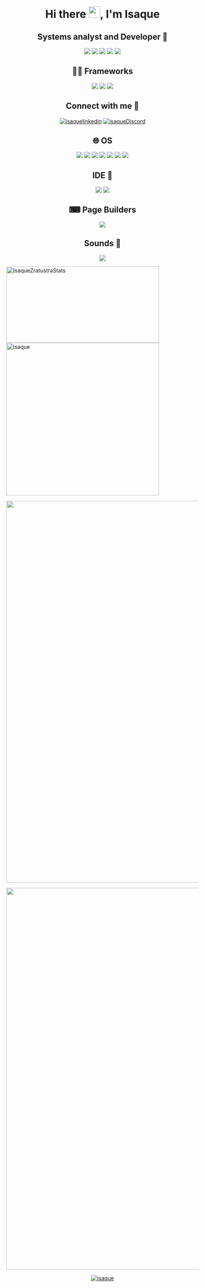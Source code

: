 <h1 align="center">Hi there <img src="https://raw.githubusercontent.com/kaueMarques/kaueMarques/master/hi.gif" width="30px">, I'm Isaque</h1>
<h2 align="center">Systems analyst and Developer 👾</h2>
    <p align="center">
        <img src="https://img.shields.io/badge/HTML-239120?style=for-the-badge&logo=html5&logoColor=white"/>
        <img src="https://img.shields.io/badge/CSS-239120?style=for-the-badge&logo=css3&logoColor=white"/>
        <img src="https://img.shields.io/badge/JavaScript-323330?style=for-the-badge&logo=javascript&logoColor=F7DF1E"/> 
        <img src="https://img.shields.io/badge/Java-ED8B00?style=for-the-badge&logo=java&logoColor=white"/>
        <img src="https://img.shields.io/badge/Node.js-339933?style=for-the-badge&logo=nodedotjs&logoColor=white">

<h2 align="center">👨‍💻 Frameworks</h2>

<p align="center">
        <img src="https://img.shields.io/badge/npm-CB3837?style=for-the-badge&logo=npm&logoColor=white">
        <img src="https://img.shields.io/badge/GraphQl-E10098?style=for-the-badge&logo=graphql&logoColor=white">
        <img src="https://img.shields.io/badge/JWT-000000?style=for-the-badge&logo=JSON%20web%20tokens&logoColor=white">

<h2 align="center">Connect with me 📱</h2>
    <p align="center">
    <a href="https://www.linkedin.com/in/isaquezaratustra/" target="blank"><img align="center" src="https://img.shields.io/badge/LinkedIn-0077B5?style=for-the-badge&logo=linkedin&logoColor=white" alt="isaquelinkedin" /></a>
    <a href="https://discord.gg/N75xwBBwh6" target="blank"><img align="center" src=https://img.shields.io/badge/Discord-7289DA?style=for-the-badge&logo=discord&logoColor=white alt="isaqueDiscord" /></a>

<h2 align="center">🌐 OS</h2>
    <p align="center">
    <img src="https://img.shields.io/badge/Android-3DDC84?style=for-the-badge&logo=android&logoColor=white" />
    <img src="https://img.shields.io/badge/Windows-0078D6?style=for-the-badge&logo=windows&logoColor=white" />
    <img src="https://img.shields.io/badge/mac%20os-000000?style=for-the-badge&logo=apple&logoColor=white"/>
    <img src="https://img.shields.io/badge/Linux-FCC624?style=for-the-badge&logo=linux&logoColor=black" />
    <img src="https://img.shields.io/badge/Ubuntu-E95420?style=for-the-badge&logo=ubuntu&logoColor=white" />
    <img src="https://img.shields.io/badge/Linux_Mint-87CF3E?style=for-the-badge&logo=linux-mint&logoColor=white"/>
    <img src="https://img.shields.io/badge/Kali_Linux-557C94?style=for-the-badge&logo=kali-linux&logoColor=white"/>

<h2 align="center">IDE 🧠</h2>
    <p align="center">
    <img src="https://img.shields.io/badge/Visual_Studio_Code-0078D4?style=for-the-badge&logo=visual%20studio%20code&logoColor=white"/>
    <img src="https://img.shields.io/badge/sublime_text-%23575757.svg?&style=for-the-badge&logo=sublime-text&logoColor=important" />
        
<h2 align="center">⌨ Page Builders</h2>
    <p align="center">
    <img src="https://img.shields.io/badge/Wordpress-21759B?style=for-the-badge&logo=wordpress&logoColor=white" />

<h2 align="center">Sounds 🎵</h2>
    <p align="center">
    <a href="https://open.spotify.com/playlist/3cUTrHqi1439w3FZUbGToK" target="blank"><img src="https://img.shields.io/badge/Spotify-1ED760?&style=for-the-badge&logo=spotify&logoColor=white" />
                                                                                                            
<p>   
    <img src="https://github-readme-stats.vercel.app/api/top-langs?username=IsaqueZaratustra&show_icons=true&theme=default" alt="IsaqueZratustraStats" width='400' height='200'
    />
    <img src="https://github-readme-stats.vercel.app/api?username=IsaqueZaratustra&show_icons=true" alt="isaque" width='400' height='400'
    /> 

</p>

<p align="center">
 <img width='1000' src="https://github-profile-summary-cards.vercel.app/api/cards/profile-details?username=IsaqueZaratustra&theme=vue" />
 </p>

<p align="center"><img width='1000' src="https://github-readme-streak-stats.herokuapp.com/?user=IsaqueZaratustra" />
</p>

<p align="center">
 <img src="https://komarev.com/ghpvc/?username=IsaqueZaratustra" alt="isaque" />
</p>